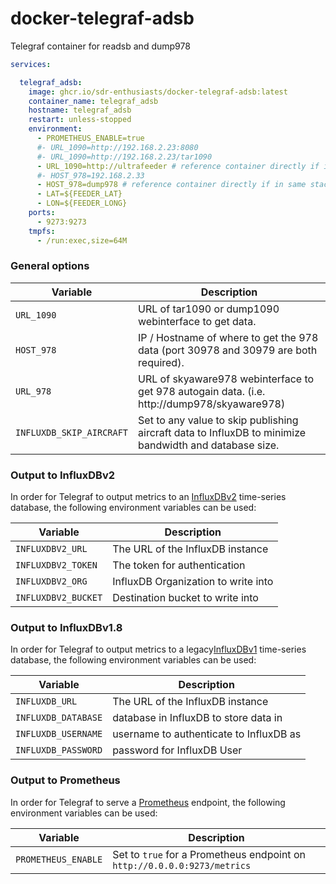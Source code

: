 # docker-telegraf-adsb
Telegraf container for readsb and dump978


```yaml
services:

  telegraf_adsb:
    image: ghcr.io/sdr-enthusiasts/docker-telegraf-adsb:latest
    container_name: telegraf_adsb
    hostname: telegraf_adsb
    restart: unless-stopped
    environment:
      - PROMETHEUS_ENABLE=true
      #- URL_1090=http://192.168.2.23:8080
      #- URL_1090=http://192.168.2.23/tar1090
      - URL_1090=http://ultrafeeder # reference container directly if in same stack
      #- HOST_978=192.168.2.33
      - HOST_978=dump978 # reference container directly if in same stack
      - LAT=${FEEDER_LAT}
      - LON=${FEEDER_LONG}
    ports:
      - 9273:9273
    tmpfs:
      - /run:exec,size=64M
```

### General options

| Variable            | Description                         |
| ------------------- | ----------------------------------- |
| `URL_1090` | URL of tar1090 or dump1090 webinterface to get data.                                                                      |
| `HOST_978` | IP / Hostname of where to get the 978 data (port 30978 and 30979 are both required).                                      |
| `URL_978`  | URL of skyaware978 webinterface to get 978 autogain data. (i.e. http://dump978/skyaware978)                               |
| `INFLUXDB_SKIP_AIRCRAFT` | Set to any value to skip publishing aircraft data to InfluxDB to minimize bandwidth and database size.      |

### Output to InfluxDBv2

In order for Telegraf to output metrics to an [InfluxDBv2](https://docs.influxdata.com/influxdb/) time-series database, the following environment variables can be used:

| Variable            | Description                         |
| ------------------- | ----------------------------------- |
| `INFLUXDBV2_URL`    | The URL of the InfluxDB instance    |
| `INFLUXDBV2_TOKEN`  | The token for authentication        |
| `INFLUXDBV2_ORG`    | InfluxDB Organization to write into |
| `INFLUXDBV2_BUCKET` | Destination bucket to write into    |

### Output to InfluxDBv1.8

In order for Telegraf to output metrics to a legacy[InfluxDBv1](https://docs.influxdata.com/influxdb/v1.8/) time-series database, the following environment variables can be used:

| Variable            | Description                             |
| ------------------- | --------------------------------------- |
| `INFLUXDB_URL`      | The URL of the InfluxDB instance        |
| `INFLUXDB_DATABASE` | database in InfluxDB to store data in   |
| `INFLUXDB_USERNAME` | username to authenticate to InfluxDB as |
| `INFLUXDB_PASSWORD` | password for InfluxDB User              |

### Output to Prometheus

In order for Telegraf to serve a [Prometheus](https://prometheus.io) endpoint, the following environment variables can be used:

| Variable            | Description                                                              |
| ------------------- | ------------------------------------------------------------------------ |
| `PROMETHEUS_ENABLE` | Set to `true` for a Prometheus endpoint on `http://0.0.0.0:9273/metrics` |
